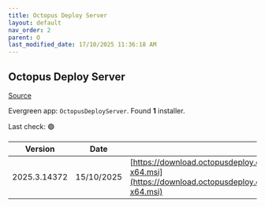 ```yaml
---
title: Octopus Deploy Server
layout: default
nav_order: 2
parent: O
last_modified_date: 17/10/2025 11:36:18 AM
---
```


## Octopus Deploy Server

[Source](https://octopus.com/)

Evergreen app: `OctopusDeployServer`. Found **1** installer.

Last check: 🟢

| Version      | Date       | URI                                                                                                                                                |
| ------------ | ---------- | -------------------------------------------------------------------------------------------------------------------------------------------------- |
| 2025.3.14372 | 15/10/2025 | [https://download.octopusdeploy.com/octopus/Octopus.2025.3.14372-x64.msi](https://download.octopusdeploy.com/octopus/Octopus.2025.3.14372-x64.msi) |
